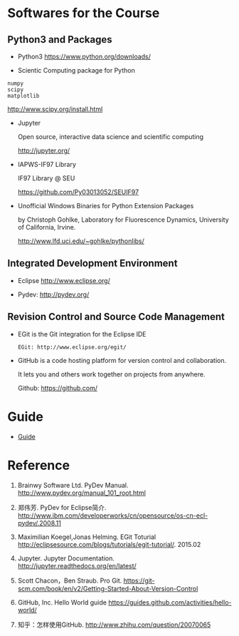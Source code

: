 
# Softwares for the Course

## Python3 and Packages

* Python3
  https://www.python.org/downloads/

* Scientic Computing package for Python
 ```
numpy
scipy
matplotlib
 ```
 http://www.scipy.org/install.html

* Jupyter

  Open source, interactive data science and scientific computing

  http://jupyter.org/

* IAPWS-IF97 Library

  IF97 Library @ SEU

  https://github.com/Py03013052/SEUIF97

* Unofficial Windows Binaries for Python Extension Packages

  by Christoph Gohlke, Laboratory for Fluorescence Dynamics, University of California, Irvine.

  http://www.lfd.uci.edu/~gohlke/pythonlibs/

## Integrated Development Environment

* Eclipse http://www.eclipse.org/

* Pydev: http://pydev.org/

##  Revision Control and Source Code Management

* EGit is the Git integration for the Eclipse IDE

      EGit: http://www.eclipse.org/egit/

* GitHub is a code hosting platform for version control and collaboration.

     It lets you and others work together on projects from anywhere.

    Github: https://github.com/

# Guide

* [Guide](https://github.com/Py03013052/home/tree/S2016/guide)

# Reference

1. Brainwy Software Ltd. PyDev Manual. http://www.pydev.org/manual_101_root.html

2. 郑伟芳. PyDev for Eclipse简介. http://www.ibm.com/developerworks/cn/opensource/os-cn-ecl-pydev/.2008.11

3. Maximilian Koegel,Jonas Helming. EGit Toturial http://eclipsesource.com/blogs/tutorials/egit-tutorial/. 2015.02

4. Jupyter. Jupyter Documentation. http://jupyter.readthedocs.org/en/latest/

5. Scott Chacon，Ben Straub. Pro Git.
https://git-scm.com/book/en/v2/Getting-Started-About-Version-Control

5. GitHub, Inc. Hello World guide https://guides.github.com/activities/hello-world/

6. 知乎：怎样使用GitHub. http://www.zhihu.com/question/20070065
